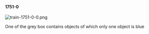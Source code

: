 #### 1751-0
![train-1751-0-0.png](https://github.com/lil-lab/nlvr/raw/master/nlvr/train/images/64/train-1751-0-0.png "train-1751-0-0.png")

One of the grey box contains objects of which only one object is blue